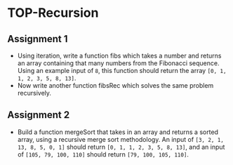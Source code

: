 # TOP-Recursion
## Assignment 1
- Using iteration, write a function fibs which takes a number and returns an array containing that many numbers from the Fibonacci sequence. Using an example input of `8`, this function should return the array `[0, 1, 1, 2, 3, 5, 8, 13]`.
- Now write another function fibsRec which solves the same problem recursively.
## Assignment 2
- Build a function mergeSort that takes in an array and returns a sorted array, using a recursive merge sort methodology. An input of `[3, 2, 1, 13, 8, 5, 0, 1]` should return `[0, 1, 1, 2, 3, 5, 8, 13]`, and an input of `[105, 79, 100, 110]` should return `[79, 100, 105, 110]`.